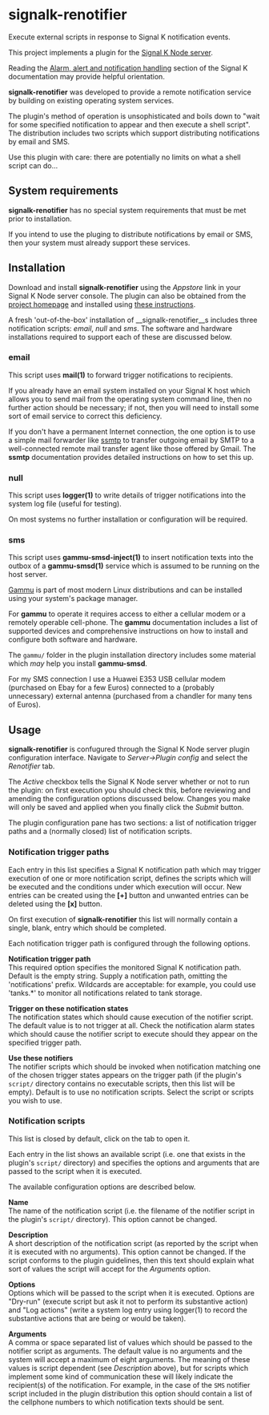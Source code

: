 # signalk-renotifier

Execute external scripts in response to Signal K notification events.

This project implements a plugin for the
[Signal K Node server](https://github.com/SignalK/signalk-server-node).

Reading the [Alarm, alert and notification handling](http://signalk.org/specification/1.0.0/doc/notifications.html)
section of the Signal K documentation may provide helpful orientation.

__signalk-renotifier__ was developed to provide a remote notification
service by building on existing operating system services.

The plugin's method of operation is unsophisticated and boils down to
"wait for some specified notification to appear and then execute a
shell script".
The distribution includes two scripts which support distributing
notifications by email and SMS. 

Use this plugin with care: there are potentially no limits on what a
shell script can do... 

## System requirements

__signalk-renotifier__ has no special system requirements that must be
met prior to installation.

If you intend to use the pluging to distribute notifications by email
or SMS, then your system must already support these services.

## Installation

Download and install __signalk-renotifier__ using the _Appstore_ link
in your Signal K Node server console.
The plugin can also be obtained from the 
[project homepage](https://github.com/preeve9534/signalk-renotifier)
and installed using
[these instructions](https://github.com/SignalK/signalk-server-node/blob/master/SERVERPLUGINS.md).

A fresh 'out-of-the-box' installation of __signalk-renotifier__s
 includes three notification scripts: _email_, _null_ and _sms_.
The software and hardware installations required to support each of
these are discussed below.

### email 

This script uses __mail(1)__ to forward trigger notifications to
recipients.

If you already have an email system installed on your Signal K host
which allows you to send mail from the operating system command line,
then no further action should be necessary; if not, then you will need
to install some sort of email service to correct this deficiency.

If you don't have a permanent Internet connection, the one option is to
use a simple mail forwarder like
[ssmtp](https://wiki.archlinux.org/index.php/SSMTP)
to transfer outgoing email by SMTP to a well-connected remote mail
transfer agent like those offered by Gmail.
The __ssmtp__ documentation provides detailed instructions on how to
set this up.

### null

This script uses __logger(1)__ to write details of trigger
notifications into the system log file (useful for testing).

On most systems no further installation or configuration will be
required.

### sms  

This script uses __gammu-smsd-inject(1)__ to insert notification texts
into the outbox of a __gammu-smsd(1)__ service which is assumed to be
running on the host server.

[Gammu](https://wammu.eu/gammu/)
is part of most modern Linux distributions and can be installed using
your system's package manager.

For __gammu__ to operate it requires access to either a cellular modem
or a remotely operable cell-phone.
The __gammu__ documentation includes a list of supported devices and
comprehensive instructions on how to install and configure both
software and hardware.

The `gammu/` folder in the plugin installation directory includes some
material which _may_ help you install __gammu-smsd__. 

For my SMS connection I use a Huawei E353 USB cellular modem (purchased
on Ebay for a few Euros) connected to a (probably unnecessary) external
antenna (purchased from a chandler for many tens of Euros).

## Usage

__signalk-renotifier__ is confugured through the Signal K Node server
plugin configuration interface.
Navigate to _Server->Plugin config_ and select the _Renotifier_ tab.

The _Active_ checkbox tells the Signal K Node server whether or not to run the
plugin: on first execution you should check this, before reviewing and
amending the configuration options discussed below.
Changes you make will only be saved and applied when you finally click the
_Submit_ button.

The plugin configuration pane has two sections:  a list of notification
trigger paths and a (normally closed) list of notification scripts.

### Notification trigger paths  

Each entry in this list specifies a Signal K notification path which may
trigger execution of one or more notification script, defines the scripts
which will be executed and the conditions under which execution will occur.
New entries can be created using the __[+]__ button and unwanted entries can
be deleted using the __[x]__ button.

On first execution of __signalk-renotifier__ this list will normally contain
a single, blank, entry which should be completed.

Each notification trigger path is configured through the following options. 
 
__Notification trigger path__  
This required option specifies the monitored Signal K notification path.
Default is the empty string.
Supply a notification path, omitting the 'notifications' prefix.
Wildcards are acceptable: for example, you could use 'tanks.\*' to monitor all
notifications related to tank storage.

__Trigger on these notification states__  
The notification states which should cause execution of the notifier script.
The default value is to not trigger at all.
Check the notification alarm states which should cause the notifier script
to execute should they appear on the specified trigger path.

__Use these notifiers__  
The notifier scripts which should be invoked when notification matching one of
the chosen trigger states appears on the trigger path (if the plugin's
`script/` directory contains no executable scripts, then this list will be
empty).
Default is to use no notification scripts.
Select the script or scripts you wish to use.

### Notification scripts

This list is closed by default, click on the tab to open it.

Each entry in the list shows an available script (i.e. one that exists in the
plugin's `script/` directory) and specifies the options and arguments that
are passed to the script when it is executed.

The available configuration options are described below.

__Name__  
The name of the notification script (i.e. the filename of the notifier script
in the plugin's `script/` directory).
This option cannot be changed.

__Description__  
A short description of the notification script (as reported by the script when
it is executed with no arguments).
This option cannot be changed.
If the script conforms to the plugin guidelines, then this text should explain
what sort of values the script will accept for the _Arguments_ option.

__Options__  
Options which will be passed to the script when it is executed.
Options are "Dry-run" (execute script but ask it not to perform its
substantive action) and "Log actions" (write a system log entry using logger(1)
to record the substantive actions that are being or would be taken).

__Arguments__  
A comma or space separated list of values which should be passed to the notifier
script as arguments.
The default value is no arguments and the system will accept a maximum of
eight arguments.
The meaning of these values is script dependent (see _Description_ above),
but for scripts which implement some kind of communication these will likely
indicate the recipient(s) of the notification.
For example, in the case of the `SMS` notifier script included in the plugin
distribution this option should contain a list of the cellphone numbers
to which notification texts should be sent.

